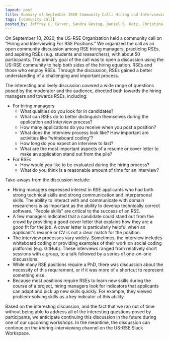 ```yaml
---
layout: post
title: Summary of September 2020 Community Call: Hiring and Interviewing For RSE Positions
tags: [community call]
posted_by: Jeffrey C. Carver, Sandra Gesing, Daniel S. Katz, Christina Maimone
---
```


On September 10, 2020, the US-RSE Organization held a community call on “Hiring and Interviewing For RSE Positions.” We organized the call as an open community discussion among RSE hiring managers, practicing RSEs, and aspiring RSEs (e.g. students and researchers), with about 50 participants. The primary goal of the call was to open a discussion using the US-RSE community to help both sides of the hiring equation. RSEs and those who employ RSEs. Through the discussion, RSEs gained a better understanding of a challenging and important process. 

The interesting and lively discussion covered a wide range of questions posed by the moderator and the audience, directed both towards the hiring managers and towards RSEs, including:
* For hiring managers
  - What qualities do you look for in candidates?
  - What can RSEs do to better distinguish themselves during the application and interview process?
  - How many applications do you receive when you post a position?
  - What does the interview process look like? How important are activities like “whiteboard coding”?
  - How long do you expect an interview to last?
  - What are the most important aspects of a resume or cover letter to make an application stand out from the pile?
* For RSEs
  - How would you like to be evaluated during the hiring process?
  - What do you think is a reasonable amount of time for an interview?

Take-aways from the discussion include:
* Hiring managers expressed interest in RSE applicants who had both strong technical skills and strong communication and interpersonal skills. The ability to interact with and communicate with domain researchers is as important as the ability to develop technically correct software. “People skills” are critical to the success of an RSE.
* A few managers indicated that a candidate could stand out from the crowd by providing a good cover letter that explains how they are a good fit for the job.  A cover letter is particularly helpful when an applicant's resume or CV is not a clear match for the position.
* The interview processes vary widely. Sometimes, the interview includes whiteboard coding or providing examples of their work on social coding platforms (e.g. GitHub). These interviews ranged from relatively short sessions with a group, to a talk followed by a series of one-on-one discussions.
* While many RSE positions require a PhD, there was discussion about the necessity of this requirement, or if it was more of a shortcut to represent something else.
* Because most positions require RSEs to learn new skills during the course of a project, hiring managers look for indicators that applicants can adapt and pick up new skills quickly. For example, they viewed problem-solving skills as a key indicator of this ability.

Based on the interesting discussion, and the fact that we ran out of time without being able to address all of the interesting questions posed by participants, we anticipate continuing this discussion in the future during one of our upcoming workshops. In the meantime, the discussion can continue on the #hiring-interviewing channel on the US-RSE Slack Workspace.
